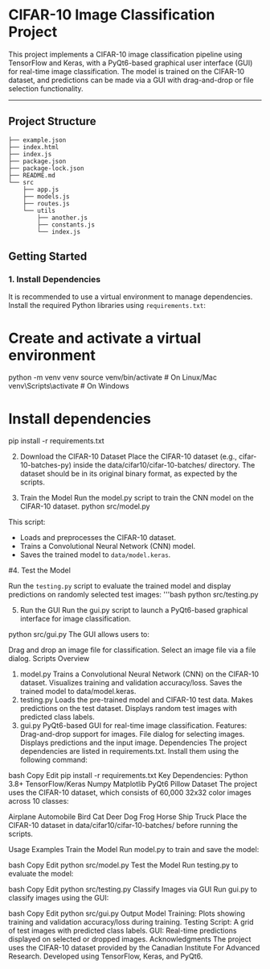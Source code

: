 # CIFAR-10 Image Classification Project

This project implements a CIFAR-10 image classification pipeline using TensorFlow and Keras, with a PyQt6-based graphical user interface (GUI) for real-time image classification. The model is trained on the CIFAR-10 dataset, and predictions can be made via a GUI with drag-and-drop or file selection functionality.

---

## Project Structure

```
├── example.json
├── index.html
├── index.js
├── package.json
├── package-lock.json
├── README.md
└── src
    ├── app.js
    ├── models.js
    ├── routes.js
    └── utils
        ├── another.js
        ├── constants.js
        └── index.js
```


## Getting Started

### 1. Install Dependencies

It is recommended to use a virtual environment to manage dependencies. Install the required Python libraries using `requirements.txt`:

# Create and activate a virtual environment
python -m venv venv
source venv/bin/activate       # On Linux/Mac
venv\Scripts\activate          # On Windows

# Install dependencies
pip install -r requirements.txt


2. Download the CIFAR-10 Dataset
Place the CIFAR-10 dataset (e.g., cifar-10-batches-py) inside the data/cifar10/cifar-10-batches/ directory. The dataset should be in its original binary format, as expected by the scripts.

3. Train the Model
Run the model.py script to train the CNN model on the CIFAR-10 dataset.
python src/model.py

This script:

- Loads and preprocesses the CIFAR-10 dataset.
- Trains a Convolutional Neural Network (CNN) model.
- Saves the trained model to `data/model.keras`.


#4. Test the Model

Run the `testing.py` script to evaluate the trained model and display predictions on randomly selected test images:
'''bash
python src/testing.py


5. Run the GUI
Run the gui.py script to launch a PyQt6-based graphical interface for image classification.

python src/gui.py
The GUI allows users to:

Drag and drop an image file for classification.
Select an image file via a file dialog.
Scripts Overview
1. model.py
Trains a Convolutional Neural Network (CNN) on the CIFAR-10 dataset.
Visualizes training and validation accuracy/loss.
Saves the trained model to data/model.keras.
2. testing.py
Loads the pre-trained model and CIFAR-10 test data.
Makes predictions on the test dataset.
Displays random test images with predicted class labels.
3. gui.py
PyQt6-based GUI for real-time image classification.
Features:
Drag-and-drop support for images.
File dialog for selecting images.
Displays predictions and the input image.
Dependencies
The project dependencies are listed in requirements.txt. Install them using the following command:

bash
Copy
Edit
pip install -r requirements.txt
Key Dependencies:
Python 3.8+
TensorFlow/Keras
Numpy
Matplotlib
PyQt6
Pillow
Dataset
The project uses the CIFAR-10 dataset, which consists of 60,000 32x32 color images across 10 classes:

Airplane
Automobile
Bird
Cat
Deer
Dog
Frog
Horse
Ship
Truck
Place the CIFAR-10 dataset in data/cifar10/cifar-10-batches/ before running the scripts.

Usage Examples
Train the Model
Run model.py to train and save the model:

bash
Copy
Edit
python src/model.py
Test the Model
Run testing.py to evaluate the model:

bash
Copy
Edit
python src/testing.py
Classify Images via GUI
Run gui.py to classify images using the GUI:

bash
Copy
Edit
python src/gui.py
Output
Model Training: Plots showing training and validation accuracy/loss during training.
Testing Script: A grid of test images with predicted class labels.
GUI: Real-time predictions displayed on selected or dropped images.
Acknowledgments
The project uses the CIFAR-10 dataset provided by the Canadian Institute For Advanced Research.
Developed using TensorFlow, Keras, and PyQt6.

